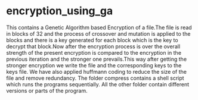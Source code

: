 # encryption_using_ga
This contains a Genetic Algorithm based Encryption of a file.The file is read in blocks of 32 and the process of crossover and mutation is applied to the blocks and there is a key generated for each block which is the key to decrypt that block.Now after the encryption process is over the overall strength of the present encryption is compared to the encryption in the previous iteration and the stronger one prevails.This way after getting the stronger encryption we write the file and the corresponding keys to the keys file.
We have also applied huffmann coding to reduce the size of the file and remove redundancy.
The folder compress contains a shell script which runs the programs sequentially.
All the other folder contain different versions or parts of the program.
